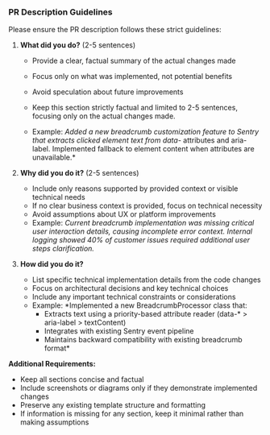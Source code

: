 ### PR Description Guidelines

Please ensure the PR description follows these strict guidelines:

1. **What did you do?** (2-5 sentences)
    - Provide a clear, factual summary of the actual changes made
    - Focus only on what was implemented, not potential benefits
    - Avoid speculation about future improvements
    - Keep this section strictly factual and limited to 2-5 sentences, focusing only on the actual changes made.

    - Example:
      *Added a new breadcrumb customization feature to Sentry that extracts clicked element text from data-* attributes and aria-label. Implemented fallback to element content when attributes are unavailable.*

2. **Why did you do it?** (2-5 sentences)
    - Include only reasons supported by provided context or visible technical needs
    - If no clear business context is provided, focus on technical necessity
    - Avoid assumptions about UX or platform improvements
    - Example:
      *Current breadcrumb implementation was missing critical user interaction details, causing incomplete error context. Internal logging showed 40% of customer issues required additional user steps clarification.*

3. **How did you do it?**
    - List specific technical implementation details from the code changes
    - Focus on architectural decisions and key technical choices
    - Include any important technical constraints or considerations
    - Example:
      *Implemented a new BreadcrumbProcessor class that:
      - Extracts text using a priority-based attribute reader (data-* > aria-label > textContent)
      - Integrates with existing Sentry event pipeline
      - Maintains backward compatibility with existing breadcrumb format*

**Additional Requirements:**
- Keep all sections concise and factual
- Include screenshots or diagrams only if they demonstrate implemented changes
- Preserve any existing template structure and formatting
- If information is missing for any section, keep it minimal rather than making assumptions
